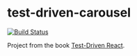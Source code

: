 # test-driven-carousel

[![Build Status](
  https://travis-ci.com/username/test-driven-carousel.svg?branch=master
)](https://travis-ci.com/username/test-driven-carousel)

Project from the book
[Test-Driven React](https://pragprog.com/book/tbreact/test-driven-react).
